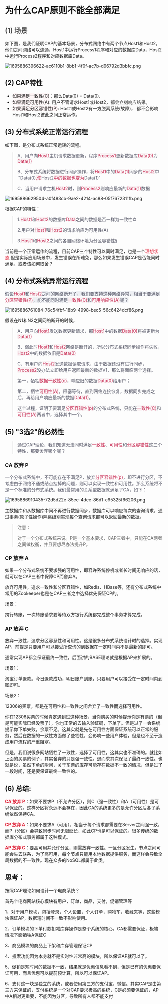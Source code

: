 # 为什么CAP原则不能全部满足

## <font style="color:rgb(79, 79, 79);">(1) 场景</font>
如下图，是我们证明CAP的基本场景，分布式网络中有两个节点Host1和Host2，他们之间网络可以连通，Host1中运行Process1程序和对应的数据库Data，Host2中运行Process2程序和对应数据库Data。

![1695886396622-ac6110b1-8bb1-4f0f-ac7b-d96792d3bbfc.png](./img/v0wp_ou0gNDicxu3/1695886396622-ac6110b1-8bb1-4f0f-ac7b-d96792d3bbfc-036764.png)



## (2) CAP特性
+ <font style="background-color:rgba(255,244,245,1);">如果满足一致性(C)</font>：那么Data(0) = Data(0).
+ <font style="background-color:rgba(255,244,245,1);">如果满足可用性(A)</font>: 用户不管请求Host1或Host2，都会立刻响应结果。
+ <font style="background-color:rgba(255,244,245,1);">如果满足分区容错性(P)</font>: Host1或Host2有一方脱离系统(故障)， 都不会影响Host1和Host2彼此之间正常运作。



## (3) 分布式系统正常运行流程
如下图，是分布式系统正常运转的流程。

> <font style="color:rgb(85, 86, 102);">A、用户向</font><font style="color:rgb(199, 37, 78);background-color:rgb(249, 242, 244);">Host1</font><font style="color:rgb(85, 86, 102);">主机请求数据更新，程序</font><font style="color:rgb(199, 37, 78);background-color:rgb(249, 242, 244);">Process1</font><font style="color:rgb(85, 86, 102);">更新数据库</font><font style="color:rgb(199, 37, 78);background-color:rgb(249, 242, 244);">Data(0)</font><font style="color:rgb(85, 86, 102);">为</font><font style="color:rgb(199, 37, 78);background-color:rgb(249, 242, 244);">Data(1)</font>
>
> <font style="color:rgb(85, 86, 102);">B、分布式系统将数据进行同步操作，将</font><font style="color:rgb(199, 37, 78);background-color:rgb(249, 242, 244);">Host1</font><font style="color:rgb(85, 86, 102);">中的</font><font style="color:rgb(199, 37, 78);background-color:rgb(249, 242, 244);">Data(1)</font><font style="color:rgb(85, 86, 102);">同步的</font><font style="color:rgb(199, 37, 78);background-color:rgb(249, 242, 244);">Host2</font><font style="color:rgb(85, 86, 102);">中``Data(0)</font><font style="color:rgb(199, 37, 78);background-color:rgb(249, 242, 244);">,使</font><font style="color:rgb(85, 86, 102);">Host2</font><font style="color:rgb(199, 37, 78);background-color:rgb(249, 242, 244);">中的数据也变为</font><font style="color:rgb(85, 86, 102);">Data(1)`</font>
>
> <font style="color:rgb(85, 86, 102);">C、当用户请求主机</font><font style="color:rgb(199, 37, 78);background-color:rgb(249, 242, 244);">Host2</font><font style="color:rgb(85, 86, 102);">时，则</font><font style="color:rgb(199, 37, 78);background-color:rgb(249, 242, 244);">Process2</font><font style="color:rgb(85, 86, 102);">则响应最新的</font><font style="color:rgb(199, 37, 78);background-color:rgb(249, 242, 244);">Data(1)</font><font style="color:rgb(85, 86, 102);">数据</font>
>



![1695886629504-a0f483cb-9ae2-4214-ac88-05f7672311fb.png](./img/v0wp_ou0gNDicxu3/1695886629504-a0f483cb-9ae2-4214-ac88-05f7672311fb-690164.png)



根据CAP的特性：

> <font style="color:rgb(85, 86, 102);">1.</font><font style="color:rgb(199, 37, 78);background-color:rgb(249, 242, 244);">Host1</font><font style="color:rgb(85, 86, 102);">和</font><font style="color:rgb(199, 37, 78);background-color:rgb(249, 242, 244);">Host2</font><font style="color:rgb(85, 86, 102);">的数据库</font><font style="color:rgb(199, 37, 78);background-color:rgb(249, 242, 244);">Data</font><font style="color:rgb(85, 86, 102);">之间的数据是否一样为一致性</font><font style="color:rgb(85, 86, 102);">©</font>
>
> <font style="color:rgb(85, 86, 102);">2.用户对</font><font style="color:rgb(199, 37, 78);background-color:rgb(249, 242, 244);">Host1</font><font style="color:rgb(85, 86, 102);">和</font><font style="color:rgb(199, 37, 78);background-color:rgb(249, 242, 244);">Host2</font><font style="color:rgb(85, 86, 102);">的请求响应为可用性(A)</font>
>
> <font style="color:rgb(85, 86, 102);">3.</font><font style="color:rgb(199, 37, 78);background-color:rgb(249, 242, 244);">Host1</font><font style="color:rgb(85, 86, 102);">和</font><font style="color:rgb(199, 37, 78);background-color:rgb(249, 242, 244);">Host2</font><font style="color:rgb(85, 86, 102);">之间的各自网络环境为分区容错性§</font>
>



当前是一个正常运作的流程，目前CAP三个特性可以同时满足，也是一个<font style="color:#DF2A3F;background-color:rgba(255,244,245,1);">理想状态</font>,但是实际应用场景中，发生错误在所难免，那么如果发生错误CAP是否能同时满足，或者该如何取舍？



## (4) 分布式系统异常运行流程
<font style="color:rgb(85, 86, 102);background-color:rgb(238, 240, 244);">假设</font><font style="color:rgb(199, 37, 78);background-color:rgb(249, 242, 244);">Host1</font><font style="color:rgb(85, 86, 102);background-color:rgb(238, 240, 244);">和</font><font style="color:rgb(199, 37, 78);background-color:rgb(249, 242, 244);">Host2</font><font style="color:rgb(85, 86, 102);background-color:rgb(238, 240, 244);">之间的网络断开了，我们要支持这种网络异常，相当于要满足</font><font style="color:rgb(199, 37, 78);background-color:rgb(249, 242, 244);">分区容错性(P)</font><font style="color:rgb(85, 86, 102);background-color:rgb(238, 240, 244);">，能不能同时满足</font><font style="color:rgb(199, 37, 78);background-color:rgb(249, 242, 244);">一致性(C)</font><font style="color:rgb(85, 86, 102);background-color:rgb(238, 240, 244);">和</font><font style="color:rgb(199, 37, 78);background-color:rgb(249, 242, 244);">可用响应性(A)</font><font style="color:rgb(85, 86, 102);background-color:rgb(238, 240, 244);">呢？</font>



![1695886761084-76c54fbf-18b9-4998-bec5-56c6424dcf86.png](./img/v0wp_ou0gNDicxu3/1695886761084-76c54fbf-18b9-4998-bec5-56c6424dcf86-866565.png)



假设在N1和N2之间网络断开的时候，

> <font style="color:rgb(85, 86, 102);">A、用户向</font><font style="color:rgb(199, 37, 78);background-color:rgb(249, 242, 244);">Host1</font><font style="color:rgb(85, 86, 102);">发送数据更新请求，那</font><font style="color:rgb(199, 37, 78);background-color:rgb(249, 242, 244);">Host1</font><font style="color:rgb(85, 86, 102);">中的数据</font><font style="color:rgb(199, 37, 78);background-color:rgb(249, 242, 244);">Data(0)</font><font style="color:rgb(85, 86, 102);">将被更新为</font><font style="color:rgb(199, 37, 78);background-color:rgb(249, 242, 244);">Data(1)</font>
>
> <font style="color:rgb(85, 86, 102);">B、弱此时</font><font style="color:rgb(199, 37, 78);background-color:rgb(249, 242, 244);">Host1</font><font style="color:rgb(85, 86, 102);">和</font><font style="color:rgb(199, 37, 78);background-color:rgb(249, 242, 244);">Host2</font><font style="color:rgb(85, 86, 102);">网络是断开的，所以分布式系统同步操作将失败，</font><font style="color:rgb(199, 37, 78);background-color:rgb(249, 242, 244);">Host2</font><font style="color:rgb(85, 86, 102);">中的数据依旧是</font><font style="color:rgb(199, 37, 78);background-color:rgb(249, 242, 244);">Data(0)</font>
>
> <font style="color:rgb(85, 86, 102);">C、有用户向</font><font style="color:rgb(199, 37, 78);background-color:rgb(249, 242, 244);">Host2</font><font style="color:rgb(85, 86, 102);">发送数据读取请求，由于数据还没有进行同步，</font><font style="color:rgb(199, 37, 78);background-color:rgb(249, 242, 244);">Process2</font><font style="color:rgb(85, 86, 102);">没办法立即给用户返回最新的数据V1，那么将面临两个选择。</font>
>
> <font style="color:rgb(85, 86, 102);">第一，牺牲</font><font style="color:rgb(199, 37, 78);background-color:rgb(249, 242, 244);">数据一致性(c)</font><font style="color:rgb(85, 86, 102);">，响应旧的数据</font><font style="color:rgb(199, 37, 78);background-color:rgb(249, 242, 244);">Data(0)</font><font style="color:rgb(85, 86, 102);">给用户；</font>
>
> <font style="color:rgb(85, 86, 102);">第二，牺牲</font><font style="color:rgb(199, 37, 78);background-color:rgb(249, 242, 244);">可用性(A)</font><font style="color:rgb(85, 86, 102);">，阻塞等待，直到网络连接恢复，数据同步完成之后，再给用户响应最新的数据</font><font style="color:rgb(199, 37, 78);background-color:rgb(249, 242, 244);">Data(1)</font><font style="color:rgb(85, 86, 102);">。</font>
>
> <font style="color:rgb(85, 86, 102);">这个过程，证明了要满足</font><font style="color:rgb(199, 37, 78);background-color:rgb(249, 242, 244);">分区容错性(p)</font><font style="color:rgb(85, 86, 102);">的分布式系统，只能在</font><font style="color:rgb(199, 37, 78);background-color:rgb(249, 242, 244);">一致性(C)</font><font style="color:rgb(85, 86, 102);">和</font><font style="color:rgb(199, 37, 78);background-color:rgb(249, 242, 244);">可用性(A)</font><font style="color:rgb(85, 86, 102);">两者中，选择其中一个。</font>
>



## (5) "3选2"的必然性
> <font style="color:rgb(85, 86, 102);">通过CAP理论，我们知道无法同时满足</font><font style="color:rgb(199, 37, 78);">一致性</font><font style="color:rgb(85, 86, 102);">、</font><font style="color:rgb(199, 37, 78);">可用性</font><font style="color:rgb(85, 86, 102);">和</font><font style="color:rgb(199, 37, 78);">分区容错性</font><font style="color:rgb(85, 86, 102);">这三个特性，那要舍弃哪个呢？</font>
>



### CA 放弃 P
<font style="color:rgb(85, 86, 102);">一个分布式系统中，不可能存在不满足P，放弃</font><font style="color:rgb(199, 37, 78);">分区容错性(p)</font><font style="color:rgb(85, 86, 102);">，即不进行分区，不考虑由于网络不通或结点挂掉的问题，则可以实现一致性和可用性。那么系统将不是一个标准的分布式系统。我们最常用的关系型数据就满足了CA，如下：</font>

![1695886910435-72d5d22e-85ee-4dee-86d1-c95325f66206.png](./img/v0wp_ou0gNDicxu3/1695886910435-72d5d22e-85ee-4dee-86d1-c95325f66206-054746.png)

主数据库和从数据库中间不再进行数据同步，数据库可以响应每次的查询请求，通过事务(原子性操作)隔离级别实现每个查询请求都可以返回最新的数据。



> 注意：
>
> 对于一个分布式系统来说。P是一个基本要求，CAP三者中，只能在CA两者之间做权衡，并且要想尽办法提升P。
>



### CP 放弃 A
如果一个分布式系统不要求强的可用性，即容许系统停机或者长时间无响应的话，就可以在CAP三者中保障CP而舍弃A。



放弃可用性，追求一致性和分区容错性，如Redis、HBase等，还有分布式系统中常用的Zookeeper也是在CAP三者之中选择优先保证CP的。



场景：



跨行转账，一次转账请求要等待双方银行系统都完成整个事务才算完成。



### AP 放弃 C
放弃一致性，追求分区容忍性和可用性。这是很多分布式系统设计时的选择。实现AP，前提是只要用户可以接受所查询的到数据在一定时间内不是最新的即可。



通常实现AP都会保证最终一致性，后面讲的BASE理论就是根据AP来扩展的。



场景1：

淘宝订单退款。今日退款成功，明日账户到账，只要用户可以接受在一定时间内到账即可。



场景2：

12306的买票。都是在可用性和一致性之间舍弃了一致性而选择可用性。

你在12306买票的时候肯定遇到过这种场景，当你购买的时候提示你是有票的（但是可能实际已经没票了），你也正常的去输入验证码，下单了。但是过了一会系统提示你下单失败，余票不足。这其实就是先在可用性方面保证系统可以正常的服务，然后在数据的一致性方面做了些牺牲，会影响一些用户体验，但是也不至于造成用户流程的严重阻塞。

但是，我们说很多网站牺牲了一致性，选择了可用性，这其实也不准确的。就比如上面的买票的例子，其实舍弃的只是强一致性。退而求其次保证了最终一致性。也就是说，虽然下单的瞬间，关于车票的库存可能存在数据不一致的情况，但是过了一段时间，还是要保证最终一致性的。



## (6) 总结:
**<font style="color:#DF2A3F;background-color:rgba(255,244,245,1);">CA 放弃 P</font>**：如果不要求P（不允许分区），则C（强一致性）和A（可用性）是可以保证的。这样分区将永远不会存在，因此CA的系统更多的是允许分区后各子系统依然保持CA。



**<font style="color:#DF2A3F;background-color:rgba(255,244,245,1);">CP 放弃 A</font>**：如果不要求A（可用），相当于每个请求都需要在Server之间强一致，而P（分区）会导致同步时间无限延长，如此CP也是可以保证的。很多传统的数据库分布式事务都属于这种模式。



**<font style="color:#DF2A3F;background-color:rgba(255,244,245,1);">AP 放弃 C</font>**：要高可用并允许分区，则需放弃一致性。一旦分区发生，节点之间可能会失去联系，为了高可用，每个节点只能用本地数据提供服务，而这样会导致全局数据的不一致性。现在众多的NoSQL都属于此类。

 



## 思考：
按照CAP理论如何设计一个电商系统？

首先个电商网站核心模块有用户，订单，商品，支付，促销管理等



1、对于用户模块，包括登录，个人设置，个人订单，购物车，收藏夹等，这些模块保证AP，数据短时间不一致不影响使用。

2、订单模块的下单付款扣减库存操作是整个系统的核心，CA都需要保证，极端情况下面牺牲A保证C

3、商品模块的商品上下架和库存管理保证CP

4、搜索功能因为本身就不是实时性非常高的模块，所以保证AP就可以了。

5、促销是短时间的数据不一致，结果就是优惠信息看不到，但是已有的优惠要保证可用，而且优惠可以提前预计算，所以可以保证AP。

6、支付这一块是独立的系统，或者使用第三方的支付宝，微信。其实CAP是由第三方来保证的，支付系统是一个对CAP要求极高的系统，C是必须要保证的，AP中A相对更重要，不能因为分区，导致所有人都不能支付

 

